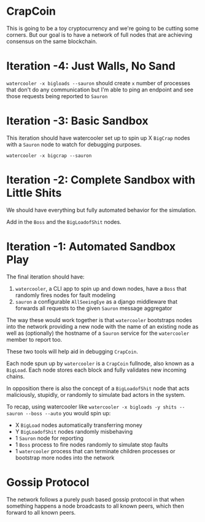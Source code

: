 # CrapCoin
This is going to be a toy cryptocurrency and we're going to be cutting some corners. But our goal is to have a network of full nodes that are achieving consensus on the same blockchain.

# Iteration -4: Just Walls, No Sand
`watercooler -x bigloads --sauron` should create `x` number of processes that don't do any communication but I'm able to ping an endpoint and see those requests being reported to `Sauron`

# Iteration -3: Basic Sandbox
This iteration should have watercooler set up to spin up X `BigCrap` nodes with a `Sauron` node to watch for debugging purposes.

`watercooler -x bigcrap --sauron`

# Iteration -2: Complete Sandbox with Little Shits
We should have everything but fully automated behavior for the simulation.

Add in the `Boss` and the `BigLoadofShit` nodes.

# Iteration -1: Automated Sandbox Play
The final iteration should have:
1. `watercooler`, a CLI app to spin up and down nodes, have a `Boss` that randomly fires nodes for fault modeling
2. `sauron` a configurable `AllSeeingEye` as a django middleware that forwards all requests to the given `Sauron` message aggregator

The way these would work together is that `watercooler` bootstraps nodes into the network providing a new node with the name of an existing node as well as (optionally) the hostname of a `Sauron` service for the `watercooler` member to report too.

These two tools will help aid in debugging `CrapCoin`.

Each node spun up by `watercooler` is a `CrapCoin` fullnode, also known as a `BigLoad`. Each node stores each block and fully validates new incoming chains.

In opposition there is also the concept of a `BigLoadofShit` node that acts maliciously, stupidly, or randomly to simulate bad actors in the system.

To recap, using watercooler like `watercooler -x bigloads -y shits --sauron --boss --auto` you would spin up:
- X `BigLoad` nodes automatically transferring money
- Y `BigLoadofShit` nodes randomly misbehaving
- 1 `Sauron` node for reporting
- 1 `Boss` process to fire nodes randomly to simulate stop faults
- 1 `watercooler` process that can terminate children processes or bootstrap more nodes into the network

# Gossip Protocol
The network follows a purely push based gossip protocol in that when something happens a node broadcasts to all known peers, which then forward to all known peers.
